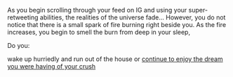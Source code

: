 As you begin scrolling through your feed on IG and using your 
super-retweeting abilities, the realities of the universe fade...
However, you do not notice that there is a small spark of fire burning
right beside you. As the fire increases, you begin to smell the burn 
from deep in your sleep,

Do you:

wake up hurriedly and run out of the house or
[continue to enjoy the dream you were having of your crush](../burn-down-the-house/house-burn.md)
